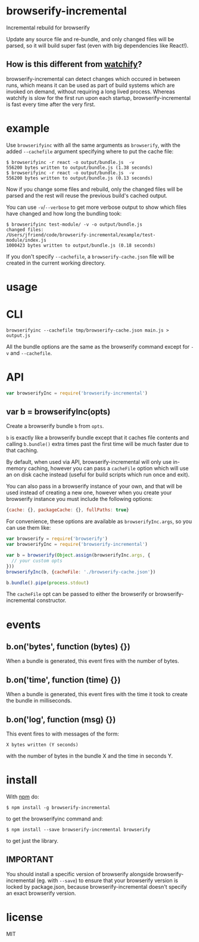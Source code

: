 # browserify-incremental

Incremental rebuild for browserify

Update any source file and re-bundle, and only changed files will be parsed, 
so it will build super fast (even with big dependencies like React!).


## How is this different from [watchify](https://github.com/substack/watchify)?

browserify-incremental can detect changes which occured in between runs, which 
means it can be used as part of build systems which are invoked on demand, 
without requiring a long lived process. Whereas watchify is slow for the first 
run upon each startup, browserify-incremental is fast every time after the very 
first.


# example

Use `browserifyinc` with all the same arguments as `browserify`, with the added 
`--cachefile` argument specifying where to put the cache file:

```
$ browserifyinc -r react -o output/bundle.js  -v
556200 bytes written to output/bundle.js (1.38 seconds)
$ browserifyinc -r react -o output/bundle.js  -v
556200 bytes written to output/bundle.js (0.13 seconds)
```

Now if you change some files and rebuild, only the changed files will be parsed
and the rest will reuse the previous build's cached output.

You can use `-v`/`--verbose` to get more verbose output to show which files have 
changed and how long the bundling took:

```
$ browserifyinc test-module/ -v -o output/bundle.js
changed files:
/Users/jfriend/code/browserify-incremental/example/test-module/index.js
1000423 bytes written to output/bundle.js (0.18 seconds)
```

If you don't specify `--cachefile`, a `browserify-cache.json` file will be 
created in the current working directory.

# usage

# CLI

```
browserifyinc --cachefile tmp/browserify-cache.json main.js > output.js
```

All the bundle options are the same as the browserify command except for `-v` 
and `--cachefile`.

# API

``` js
var browserifyInc = require('browserify-incremental')
```

## var b = browserifyInc(opts)

Create a browserify bundle `b` from `opts`.

`b` is exactly like a browserify bundle except that it caches file contents and
calling `b.bundle()` extra times past the first time will be much faster 
due to that caching.

By default, when used via API, browserify-incremental will only use in-memory 
caching, however you can pass a `cacheFile` option which will use an on disk
cache instead (useful for build scripts which run once and exit).

You can also pass in a browserify instance of your own, and that will be used
instead of creating a new one, however when you create your browserify instance 
you must include the following options:

```js
{cache: {}, packageCache: {}, fullPaths: true}
```

For convenience, these options are available as `browserifyInc.args`, so you can 
use them like:

```js
var browserify = require('browserify')
var browserifyInc = require('browserify-incremental')

var b = browserify(Object.assign(browserifyInc.args, {
  // your custom opts
}))
browserifyInc(b, {cacheFile: './browserify-cache.json'})

b.bundle().pipe(process.stdout)
```

The `cacheFile` opt can be passed to either the browserify or browserify-incremental
constructor.

# events

## b.on('bytes', function (bytes) {})

When a bundle is generated, this event fires with the number of bytes.

## b.on('time', function (time) {})

When a bundle is generated, this event fires with the time it took to create the
bundle in milliseconds.

## b.on('log', function (msg) {})

This event fires to with messages of the form:

```
X bytes written (Y seconds)
```

with the number of bytes in the bundle X and the time in seconds Y.

# install

With [npm](https://npmjs.org) do:

```
$ npm install -g browserify-incremental
```

to get the browserifyinc command and:

```
$ npm install --save browserify-incremental browserify
```

to get just the library.

## IMPORTANT

You should install a specific version of browserify alongside 
browserify-incremental (eg. with `--save`) to ensure that your browserify version 
is locked by package.json, because browserify-incremental doesn't specify an 
exact browserify version.

# license

MIT
